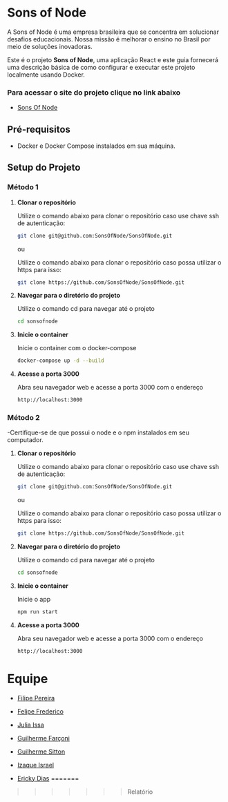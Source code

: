 # Sons of Node

A Sons of Node é uma empresa brasileira que se concentra em solucionar desafios educacionais. Nossa missão é melhorar o ensino no Brasil por meio de soluções inovadoras.

Este é o projeto **Sons of Node**, uma aplicação React e este guia fornecerá uma descrição básica de como configurar e executar este projeto localmente usando Docker.

### Para acessar o site do projeto clique no link abaixo

- [Sons Of Node](https://sons-of-node.vercel.app/)

## Pré-requisitos

- Docker e Docker Compose instalados em sua máquina.

## Setup do Projeto

### Método 1

1. **Clonar o repositório**

   Utilize o comando abaixo para clonar o repositório caso use chave ssh de autenticação:

   ```bash
   git clone git@github.com:SonsOfNode/SonsOfNode.git
   ```

   ou

   Utilize o comando abaixo para clonar o repositório caso possa utilizar o https para isso:

   ```bash
   git clone https://github.com/SonsOfNode/SonsOfNode.git
   ```

2. **Navegar para o diretório do projeto**

   Utilize o comando cd para navegar até o projeto

   ```bash
   cd sonsofnode
   ```

3. **Inicie o container**

   Inicie o container com o docker-compose

   ```bash
   docker-compose up -d --build
   ```

4. **Acesse a porta 3000**

   Abra seu navegador web e acesse a porta 3000 com o endereço

   ```bash
   http://localhost:3000
   ```

### Método 2

-Certifique-se de que possui o node e o npm instalados em seu computador.

1. **Clonar o repositório**

   Utilize o comando abaixo para clonar o repositório caso use chave ssh de autenticação:

   ```bash
   git clone git@github.com:SonsOfNode/SonsOfNode.git
   ```

   ou

   Utilize o comando abaixo para clonar o repositório caso possa utilizar o https para isso:

   ```bash
   git clone https://github.com/SonsOfNode/SonsOfNode.git
   ```

2. **Navegar para o diretório do projeto**

   Utilize o comando cd para navegar até o projeto

   ```bash
   cd sonsofnode
   ```

3. **Inicie o container**

   Inicie o app

   ```bash
   npm run start
   ```

4. **Acesse a porta 3000**

   Abra seu navegador web e acesse a porta 3000 com o endereço

   ```bash
   http://localhost:3000
   ```

# Equipe

- [Filipe Pereira](https://www.linkedin.com/in/filipe-pereira-b79953284/)

- [Felipe Frederico](https://www.linkedin.com/in/felipe-frederico-da-silva-de-freitas-438116137/)

- [Julia Issa]()

- [Guilherme Farçoni](https://www.linkedin.com/in/guifarconi/)

- [Guilherme Sitton](www.linkedin.com/in/guilhermesitton)

- [Izaque Israel](https://www.linkedin.com/in/izaque-israel/)

- [Ericky Dias](https://www.linkedin.com/in/erickydias/)
=======
>>>>>>> Relatório

